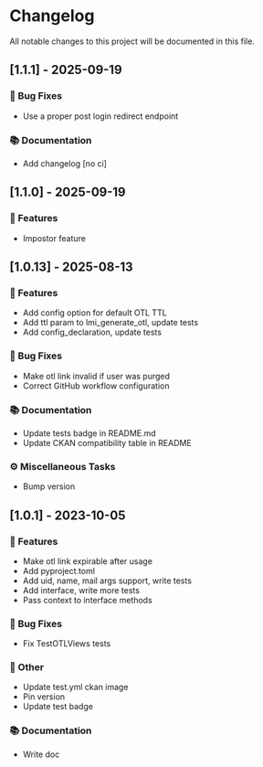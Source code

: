 # Changelog

All notable changes to this project will be documented in this file.

## [1.1.1] - 2025-09-19

### 🐛 Bug Fixes

- Use a proper post login redirect endpoint

### 📚 Documentation

- Add changelog [no ci]

## [1.1.0] - 2025-09-19

### 🚀 Features

- Impostor feature

## [1.0.13] - 2025-08-13

### 🚀 Features

- Add config option for default OTL TTL
- Add ttl param to lmi_generate_otl, update tests
- Add config_declaration, update tests

### 🐛 Bug Fixes

- Make otl link invalid if user was purged
- Correct GitHub workflow configuration

### 📚 Documentation

- Update tests badge in README.md
- Update CKAN compatibility table in README

### ⚙️ Miscellaneous Tasks

- Bump version

## [1.0.1] - 2023-10-05

### 🚀 Features

- Make otl link expirable after usage
- Add pyproject.toml
- Add uid, name, mail args support, write tests
- Add interface, write more tests
- Pass context to interface methods

### 🐛 Bug Fixes

- Fix TestOTLViews tests

### 💼 Other

- Update test.yml ckan image
- Pin version
- Update test badge

### 📚 Documentation

- Write doc

<!-- generated by git-cliff -->
